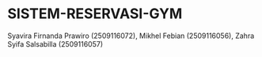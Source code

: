 # SISTEM-RESERVASI-GYM
Syavira Firnanda Prawiro (2509116072), Mikhel Febian (2509116056), Zahra Syifa Salsabilla (2509116057)
